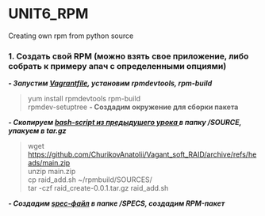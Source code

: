 # UNIT6_RPM
Creating own rpm from python source

### 1. Cоздать свой RPM (можно взять свое приложение, либо собрать к примеру апач с определенными опциями)

***- Запустим [Vagrantfile](https://github.com/ChurikovAnatolii/UNIT6_RPM/blob/main/Vagrantfile), установим rpmdevtools, rpm-build***

> yum install rpmdevtools rpm-build  
> rpmdev-setuptree **- Создадим окружение для сборки пакета**  

***- Скопируем [bash-script из предыдушего урока ](https://github.com/ChurikovAnatolii/Vagant_soft_RAID/blob/main/raid_add.sh) в папку /SOURCE, упакуем в tar.gz***  

> wget https://github.com/ChurikovAnatolii/Vagant_soft_RAID/archive/refs/heads/main.zip  
> unzip main.zip  
> cp raid_add.sh ~/rpmbuild/SOURCES/  
> tar -czf raid_create-0.0.1.tar.gz raid_add.sh

***- Создадим [spec-файл]() в папке /SPECS, создадим RPM-пакет***  

>

